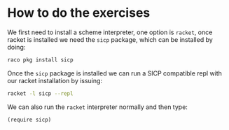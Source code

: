 # How to do the exercises

We first need to install a scheme interpreter, one option is `racket`,
once racket is installed we need the `sicp` package, which can be installed
by doing:
```sh
raco pkg install sicp
```

Once the `sicp` package is installed we can run a SICP compatible repl
with our racket installation by issuing:
```sh
racket -l sicp --repl
```

We can also run the `racket` interpreter normally and then
type:
```racket
(require sicp)
```

